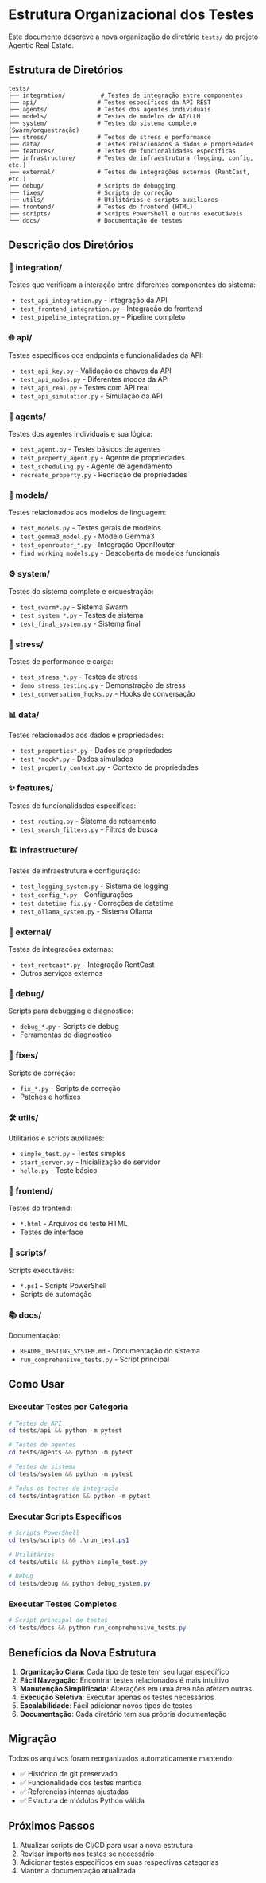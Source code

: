 # Estrutura Organizacional dos Testes

Este documento descreve a nova organização do diretório `tests/` do projeto Agentic Real Estate.

## Estrutura de Diretórios

```
tests/
├── integration/          # Testes de integração entre componentes
├── api/                 # Testes específicos da API REST
├── agents/              # Testes dos agentes individuais
├── models/              # Testes de modelos de AI/LLM
├── system/              # Testes do sistema completo (Swarm/orquestração)
├── stress/              # Testes de stress e performance
├── data/                # Testes relacionados a dados e propriedades
├── features/            # Testes de funcionalidades específicas
├── infrastructure/      # Testes de infraestrutura (logging, config, etc.)
├── external/            # Testes de integrações externas (RentCast, etc.)
├── debug/               # Scripts de debugging
├── fixes/               # Scripts de correção
├── utils/               # Utilitários e scripts auxiliares
├── frontend/            # Testes do frontend (HTML)
├── scripts/             # Scripts PowerShell e outros executáveis
└── docs/                # Documentação de testes
```

## Descrição dos Diretórios

### 🔗 integration/
Testes que verificam a interação entre diferentes componentes do sistema:
- `test_api_integration.py` - Integração da API
- `test_frontend_integration.py` - Integração do frontend
- `test_pipeline_integration.py` - Pipeline completo

### 🌐 api/
Testes específicos dos endpoints e funcionalidades da API:
- `test_api_key.py` - Validação de chaves da API
- `test_api_modes.py` - Diferentes modos da API
- `test_api_real.py` - Testes com API real
- `test_api_simulation.py` - Simulação da API

### 🤖 agents/
Testes dos agentes individuais e sua lógica:
- `test_agent.py` - Testes básicos de agentes
- `test_property_agent.py` - Agente de propriedades
- `test_scheduling.py` - Agente de agendamento
- `recreate_property.py` - Recriação de propriedades

### 🧠 models/
Testes relacionados aos modelos de linguagem:
- `test_models.py` - Testes gerais de modelos
- `test_gemma3_model.py` - Modelo Gemma3
- `test_openrouter_*.py` - Integração OpenRouter
- `find_working_models.py` - Descoberta de modelos funcionais

### ⚙️ system/
Testes do sistema completo e orquestração:
- `test_swarm*.py` - Sistema Swarm
- `test_system_*.py` - Testes de sistema
- `test_final_system.py` - Sistema final

### 🚀 stress/
Testes de performance e carga:
- `test_stress_*.py` - Testes de stress
- `demo_stress_testing.py` - Demonstração de stress
- `test_conversation_hooks.py` - Hooks de conversação

### 📊 data/
Testes relacionados aos dados e propriedades:
- `test_properties*.py` - Dados de propriedades
- `test_*mock*.py` - Dados simulados
- `test_property_context.py` - Contexto de propriedades

### ✨ features/
Testes de funcionalidades específicas:
- `test_routing.py` - Sistema de roteamento
- `test_search_filters.py` - Filtros de busca

### 🏗️ infrastructure/
Testes de infraestrutura e configuração:
- `test_logging_system.py` - Sistema de logging
- `test_config_*.py` - Configurações
- `test_datetime_fix.py` - Correções de datetime
- `test_ollama_system.py` - Sistema Ollama

### 🔌 external/
Testes de integrações externas:
- `test_rentcast*.py` - Integração RentCast
- Outros serviços externos

### 🐛 debug/
Scripts para debugging e diagnóstico:
- `debug_*.py` - Scripts de debug
- Ferramentas de diagnóstico

### 🔧 fixes/
Scripts de correção:
- `fix_*.py` - Scripts de correção
- Patches e hotfixes

### 🛠️ utils/
Utilitários e scripts auxiliares:
- `simple_test.py` - Testes simples
- `start_server.py` - Inicialização do servidor
- `hello.py` - Teste básico

### 🎨 frontend/
Testes do frontend:
- `*.html` - Arquivos de teste HTML
- Testes de interface

### 📜 scripts/
Scripts executáveis:
- `*.ps1` - Scripts PowerShell
- Scripts de automação

### 📚 docs/
Documentação:
- `README_TESTING_SYSTEM.md` - Documentação do sistema
- `run_comprehensive_tests.py` - Script principal

## Como Usar

### Executar Testes por Categoria

```powershell
# Testes de API
cd tests/api && python -m pytest

# Testes de agentes
cd tests/agents && python -m pytest

# Testes de sistema
cd tests/system && python -m pytest

# Todos os testes de integração
cd tests/integration && python -m pytest
```

### Executar Scripts Específicos

```powershell
# Scripts PowerShell
cd tests/scripts && .\run_test.ps1

# Utilitários
cd tests/utils && python simple_test.py

# Debug
cd tests/debug && python debug_system.py
```

### Executar Testes Completos

```powershell
# Script principal de testes
cd tests/docs && python run_comprehensive_tests.py
```

## Benefícios da Nova Estrutura

1. **Organização Clara**: Cada tipo de teste tem seu lugar específico
2. **Fácil Navegação**: Encontrar testes relacionados é mais intuitivo
3. **Manutenção Simplificada**: Alterações em uma área não afetam outras
4. **Execução Seletiva**: Executar apenas os testes necessários
5. **Escalabilidade**: Fácil adicionar novos tipos de testes
6. **Documentação**: Cada diretório tem sua própria documentação

## Migração

Todos os arquivos foram reorganizados automaticamente mantendo:
- ✅ Histórico de git preservado
- ✅ Funcionalidade dos testes mantida
- ✅ Referencias internas ajustadas
- ✅ Estrutura de módulos Python válida

## Próximos Passos

1. Atualizar scripts de CI/CD para usar a nova estrutura
2. Revisar imports nos testes se necessário
3. Adicionar testes específicos em suas respectivas categorias
4. Manter a documentação atualizada 